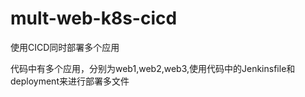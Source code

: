 # mult-web-k8s-cicd
使用CICD同时部署多个应用

代码中有多个应用，分别为web1,web2,web3,使用代码中的Jenkinsfile和deployment来进行部署多文件
